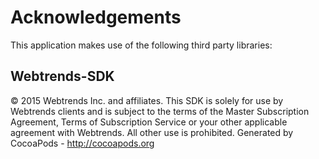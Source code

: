 # Acknowledgements
This application makes use of the following third party libraries:

## Webtrends-SDK

© 2015 Webtrends Inc. and affiliates.  This SDK is solely for use by Webtrends clients and is subject to the terms of the Master Subscription Agreement, Terms of Subscription Service or your other applicable agreement with Webtrends.  All other use is prohibited.
Generated by CocoaPods - http://cocoapods.org
